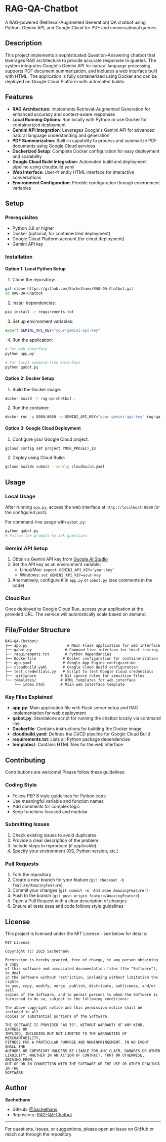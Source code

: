 # RAG-QA-Chatbot

A RAG-powered (Retrieval-Augmented Generation) QA chatbot using Python, Gemini API, and Google Cloud for PDF and conversational queries.

## Description

This project implements a sophisticated Question-Answering chatbot that leverages RAG architecture to provide accurate responses to queries. The system integrates Google's Gemini API for natural language processing, supports PDF document summarization, and includes a web interface built with HTML. The application is fully containerized using Docker and can be deployed on Google Cloud Platform with automated builds.

## Features

- **RAG Architecture**: Implements Retrieval-Augmented Generation for enhanced accuracy and context-aware responses
- **Local Running Options**: Run locally with Python or use Docker for containerized deployment
- **Gemini API Integration**: Leverages Google's Gemini API for advanced natural language understanding and generation
- **PDF Summarization**: Built-in capability to process and summarize PDF documents using Google Cloud services
- **Dockerized Setup**: Complete Docker configuration for easy deployment and scalability
- **Google Cloud Build Integration**: Automated build and deployment pipeline using cloudbuild.yaml
- **Web Interface**: User-friendly HTML interface for interactive conversations
- **Environment Configuration**: Flexible configuration through environment variables

## Setup

### Prerequisites

- Python 3.8 or higher
- Docker (optional, for containerized deployment)
- Google Cloud Platform account (for cloud deployment)
- Gemini API key

### Installation

#### Option 1: Local Python Setup

1. Clone the repository:
```bash
git clone https://github.com/Sachethanv/RAG-QA-Chatbot.git
cd RAG-QA-Chatbot
```

2. Install dependencies:
```bash
pip install -r requirements.txt
```

3. Set up environment variables:
```bash
export GEMINI_API_KEY="your-gemini-api-key"
```

4. Run the application:
```bash
# For web interface
python app.py

# For local command-line interface
python qabot.py
```

#### Option 2: Docker Setup

1. Build the Docker image:
```bash
docker build -t rag-qa-chatbot .
```

2. Run the container:
```bash
docker run -p 8080:8080 -e GEMINI_API_KEY="your-gemini-api-key" rag-qa-chatbot
```

#### Option 3: Google Cloud Deployment

1. Configure your Google Cloud project:
```bash
gcloud config set project YOUR_PROJECT_ID
```

2. Deploy using Cloud Build:
```bash
gcloud builds submit --config cloudbuild.yaml
```

## Usage

### Local Usage

After running `app.py`, access the web interface at `http://localhost:8080` (or the configured port).

For command-line usage with `qabot.py`:
```bash
python qabot.py
# Follow the prompts to ask questions
```

### Gemini API Setup

1. Obtain a Gemini API key from [Google AI Studio](https://makersuite.google.com/app/apikey)
2. Set the API key as an environment variable:
   - Linux/Mac: `export GEMINI_API_KEY="your-key"`
   - Windows: `set GEMINI_API_KEY=your-key`
3. Alternatively, configure it in `app.py` or `qabot.py` (see comments in the code)

### Cloud Run

Once deployed to Google Cloud Run, access your application at the provided URL. The service will automatically scale based on demand.

## File/Folder Structure

```
RAG-QA-Chatbot/
├── app.py                  # Main Flask application for web interface
├── qabot.py               # Command-line interface for local testing
├── requirements.txt       # Python dependencies
├── Dockerfile            # Docker configuration for containerization
├── app.yaml              # Google App Engine configuration
├── cloudbuild.yaml       # Google Cloud Build configuration
├── test_credentials.py   # Script to test Google Cloud credentials
├── .gitignore           # Git ignore rules for sensitive files
└── templates/           # HTML templates for web interface
    └── index.html       # Main web interface template
```

### Key Files Explained

- **app.py**: Main application file with Flask server setup and RAG implementation for web deployment
- **qabot.py**: Standalone script for running the chatbot locally via command line
- **Dockerfile**: Contains instructions for building the Docker image
- **cloudbuild.yaml**: Defines the CI/CD pipeline for Google Cloud Build
- **requirements.txt**: Lists all Python package dependencies
- **templates/**: Contains HTML files for the web interface

## Contributing

Contributions are welcome! Please follow these guidelines:

### Coding Style

- Follow PEP 8 style guidelines for Python code
- Use meaningful variable and function names
- Add comments for complex logic
- Keep functions focused and modular

### Submitting Issues

1. Check existing issues to avoid duplicates
2. Provide a clear description of the problem
3. Include steps to reproduce (if applicable)
4. Specify your environment (OS, Python version, etc.)

### Pull Requests

1. Fork the repository
2. Create a new branch for your feature (`git checkout -b feature/AmazingFeature`)
3. Commit your changes (`git commit -m 'Add some AmazingFeature'`)
4. Push to the branch (`git push origin feature/AmazingFeature`)
5. Open a Pull Request with a clear description of changes
6. Ensure all tests pass and code follows style guidelines

## License

This project is licensed under the MIT License - see below for details:

```
MIT License

Copyright (c) 2025 Sachethanv

Permission is hereby granted, free of charge, to any person obtaining a copy
of this software and associated documentation files (the "Software"), to deal
in the Software without restriction, including without limitation the rights
to use, copy, modify, merge, publish, distribute, sublicense, and/or sell
copies of the Software, and to permit persons to whom the Software is
furnished to do so, subject to the following conditions:

The above copyright notice and this permission notice shall be included in all
copies or substantial portions of the Software.

THE SOFTWARE IS PROVIDED "AS IS", WITHOUT WARRANTY OF ANY KIND, EXPRESS OR
IMPLIED, INCLUDING BUT NOT LIMITED TO THE WARRANTIES OF MERCHANTABILITY,
FITNESS FOR A PARTICULAR PURPOSE AND NONINFRINGEMENT. IN NO EVENT SHALL THE
AUTHORS OR COPYRIGHT HOLDERS BE LIABLE FOR ANY CLAIM, DAMAGES OR OTHER
LIABILITY, WHETHER IN AN ACTION OF CONTRACT, TORT OR OTHERWISE, ARISING FROM,
OUT OF OR IN CONNECTION WITH THE SOFTWARE OR THE USE OR OTHER DEALINGS IN THE
SOFTWARE.
```

## Author

**Sachethanv**

- GitHub: [@Sachethanv](https://github.com/Sachethanv)
- Repository: [RAG-QA-Chatbot](https://github.com/Sachethanv/RAG-QA-Chatbot)

---

For questions, issues, or suggestions, please open an issue on GitHub or reach out through the repository.
